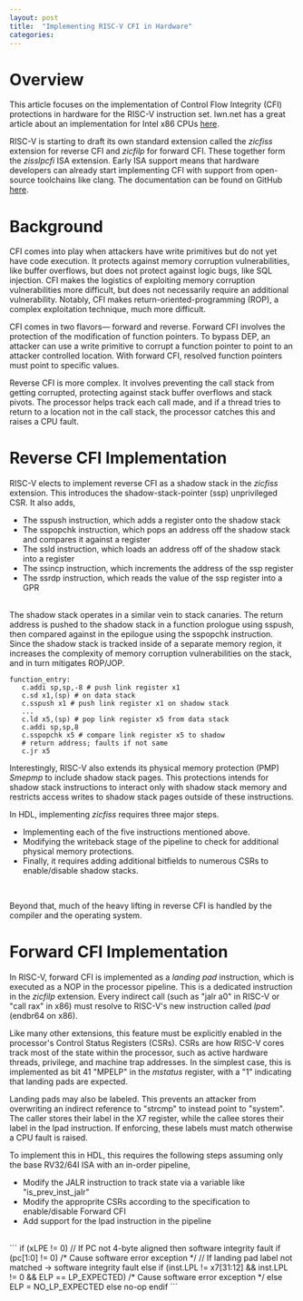 ```yaml
---
layout: post
title:  "Implementing RISC-V CFI in Hardware"
categories:
---
```


# Overview
This article focuses on the implementation of Control Flow Integrity (CFI) protections in hardware for the RISC-V instruction set. lwn.net has a great article about an implementation for Intel x86 CPUs [here](https://lwn.net/Articles/889475/). <br />

RISC-V is starting to draft its own standard extension called the *zicfiss* extension for reverse CFI and *zicfilp* for forward CFI. These together form the *zisslpcfi* ISA extension. Early ISA support means that hardware developers can already start implementing CFI with support from open-source toolchains like clang. The documentation can be found on GitHub [here](https://github.com/riscv/riscv-cfi/tree/main). <br />

# Background
CFI comes into play when attackers have write primitives but do not yet have code execution. It protects against memory corruption vulnerabilities, like buffer overflows, but does not protect against logic bugs, like SQL injection. CFI makes the logistics of exploiting memory corruption vulnerabilities more difficult, but does not necessarily require an additional vulnerability. Notably, CFI makes return-oriented-programming (ROP), a complex exploitation technique, much more difficult. <br /> 

CFI comes in two flavors— forward and reverse. Forward CFI involves the protection of the modification of function pointers. To bypass DEP, an attacker can use a write primitive to corrupt a function pointer to point to an attacker controlled location. With forward CFI, resolved function pointers must point to specific values. <br />

Reverse CFI is more complex. It involves preventing the call stack from getting corrupted, protecting against stack buffer overflows and stack pivots. The processor helps track each call made, and if a thread tries to return to a location not in the call stack, the processor catches this and raises a CPU fault. <br />

# Reverse CFI Implementation 

RISC-V elects to implement reverse CFI as a shadow stack in the *zicfiss* extension. This introduces the shadow-stack-pointer (ssp) unprivileged CSR. It also adds, 

- The sspush instruction, which adds a register onto the shadow stack
- The sspopchk instruction, which pops an address off the shadow stack and compares it against a register
- The ssld instruction, which loads an address off of the shadow stack into a register
- The ssincp instruction, which increments the address of the ssp register
- The ssrdp instruction, which reads the value of the ssp register into a GPR 
<br /> 
The shadow stack operates in a similar vein to stack canaries. The return address is pushed to the shadow stack in a function prologue using sspush, then compared against in the epilogue using the sspopchk instruction. Since the shadow stack is tracked inside of a separate memory region, it increases the complexity of memory corruption vulnerabilities on the stack, and in turn mitigates ROP/JOP. <br />

```
function_entry:
   c.addi sp,sp,-8 # push link register x1
   c.sd x1,(sp) # on data stack
   c.sspush x1 # push link register x1 on shadow stack
   ...
   c.ld x5,(sp) # pop link register x5 from data stack
   c.addi sp,sp,8
   c.sspopchk x5 # compare link register x5 to shadow
   # return address; faults if not same
   c.jr x5
```

Interestingly, RISC-V also extends its physical memory protection (PMP) *Smepmp* to include shadow stack pages. This protections intends for shadow stack instructions to interact only with shadow stack memory and restricts access writes to shadow stack pages outside of these instructions. <br />

In HDL, implementing *zicfiss* requires three major steps.
- Implementing each of the five instructions mentioned above. 
- Modifying the writeback stage of the pipeline to check for additional physical memory protections. 
- Finally, it requires adding additional bitfields to numerous CSRs to enable/disable shadow stacks. 
<br />

Beyond that, much of the heavy lifting in reverse CFI is handled by the compiler and the operating system. <br />

# Forward CFI Implementation

In RISC-V, forward CFI is implemented as a *landing pad* instruction, which is executed as a NOP in the processor pipeline. This is a dedicated instruction in the *zicfilp* extension. Every indirect call (such as "jalr a0" in RISC-V or "call rax" in x86) must resolve to RISC-V's new instruction called *lpad* (endbr64 on x86). <br />

Like many other extensions, this feature must be explicitly enabled in the processor's Control Status Registers (CSRs). CSRs are how RISC-V cores track most of the state within the processor, such as active hardware threads, privilege, and machine trap addresses. In the simplest case, this is implemented as bit 41 "MPELP" in the *mstatus* register, with a "1" indicating that landing pads are expected. <br />

Landing pads may also be labeled. This prevents an attacker from overwriting an indirect reference to "strcmp" to instead point to "system". The caller stores their label in the X7 register, while the callee stores their label in the lpad instruction. If enforcing, these labels must match otherwise a CPU fault is raised. <br />

To implement this in HDL, this requires the following steps assuming only the base RV32/64I ISA with an in-order pipeline,
- Modify the JALR instruction to track state via a variable like "is\_prev\_inst\_jalr"
- Modify the approprite CSRs according to the specification to enable/disable Forward CFI
- Add support for the lpad instruction in the pipeline
<br />
```
if (xLPE != 0)
    // If PC not 4-byte aligned then software integrity fault
    if (pc[1:0] != 0)
        /* Cause software error exception */
    // If landing pad label not matched -> software integrity fault
    else if (inst.LPL != x7[31:12] && inst.LPL != 0 && ELP == LP_EXPECTED)
        /* Cause software error exception */ 
    else
        ELP = NO_LP_EXPECTED
else
    no-op
endif
```




